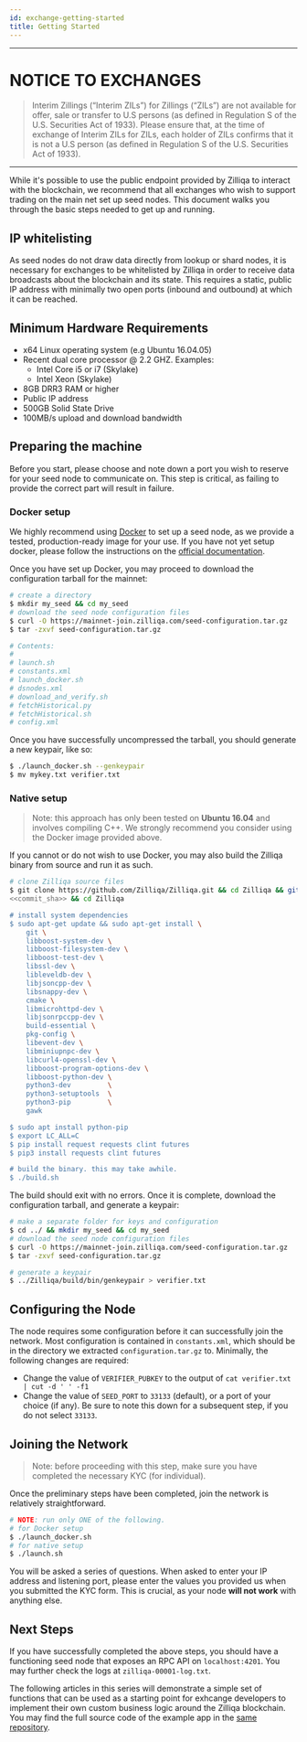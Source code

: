 ```yaml
---
id: exchange-getting-started
title: Getting Started
---
```


---
# NOTICE TO EXCHANGES
> Interim Zillings (“Interim ZILs”) for Zillings (“ZILs”) are not available for offer, sale or transfer to U.S persons (as defined in Regulation S of the U.S. Securities Act of 1933). Please ensure that, at the time of exchange of Interim ZILs for ZILs, each holder of ZILs confirms that it is not a U.S person (as defined in Regulation S of the U.S. Securities Act of 1933).
---

While it's possible to use the public endpoint provided by Zilliqa to interact
with the blockchain, we recommend that all exchanges who wish to support
trading on the main net set up seed nodes. This document walks you through the
basic steps needed to get up and running.

## IP whitelisting

As seed nodes do not draw data directly from lookup or shard nodes, it is
necessary for exchanges to be whitelisted by Zilliqa in order to receive data
broadcasts about the blockchain and its state. This requires a static, public
IP address with minimally two open ports (inbound and outbound) at which it
can be reached.

<!--
Additionally, as seed node providers will receive rewards, we require all
exchanges and individuals who wish to set up seed nodes to go through a KYC
process. You may initiate this process by filling out our
[**>>form<<**](https://docs.google.com/forms/d/e/1FAIpQLScopeiLXU_10i6OzsZApIDyRYHpw4JqePDDe0Aoa5JIZo1muw/viewform). Note that you will not be able to set up a seed
node before KYC is completed.
--> 

## Minimum Hardware Requirements
- x64 Linux operating system (e.g Ubuntu 16.04.05)
- Recent dual core processor @ 2.2 GHZ. Examples:
   - Intel Core i5 or i7 (Skylake)
   - Intel Xeon (Skylake)
- 8GB DRR3 RAM or higher
- Public IP address
- 500GB Solid State Drive
- 100MB/s upload and download bandwidth

## Preparing the machine

Before you start, please choose and note down a port you wish to reserve for
your seed node to communicate on. This step is critical, as failing to provide
the correct part will result in failure.

### Docker setup

We highly recommend using [Docker](https://docker.com) to set up a seed node,
as we provide a tested, production-ready image for your use. If you have not
yet setup docker, please follow the instructions on the [official documentation](https://docs.docker.com/install/).

Once you have set up Docker, you may proceed to download the configuration
tarball for the mainnet:

```sh
# create a directory
$ mkdir my_seed && cd my_seed
# download the seed node configuration files
$ curl -O https://mainnet-join.zilliqa.com/seed-configuration.tar.gz
$ tar -zxvf seed-configuration.tar.gz

# Contents:
#
# launch.sh
# constants.xml
# launch_docker.sh
# dsnodes.xml
# download_and_verify.sh
# fetchHistorical.py
# fetchHistorical.sh
# config.xml
```

Once you have successfully uncompressed the tarball, you should generate a new
keypair, like so:

```sh
$ ./launch_docker.sh --genkeypair
$ mv mykey.txt verifier.txt
```

### Native setup

> Note: this approach has only been tested on **Ubuntu 16.04** and involves compiling
C++. We strongly recommend you consider using the Docker image provided above.

If you cannot or do not wish to use Docker, you may also build the Zilliqa
binary from source and run it as such.

```sh
# clone Zilliqa source files
$ git clone https://github.com/Zilliqa/Zilliqa.git && cd Zilliqa && git checkout
<<commit_sha>> && cd Zilliqa

# install system dependencies
$ sudo apt-get update && sudo apt-get install \
    git \
    libboost-system-dev \
    libboost-filesystem-dev \
    libboost-test-dev \
    libssl-dev \
    libleveldb-dev \
    libjsoncpp-dev \
    libsnappy-dev \
    cmake \
    libmicrohttpd-dev \
    libjsonrpccpp-dev \
    build-essential \
    pkg-config \
    libevent-dev \
    libminiupnpc-dev \
    libcurl4-openssl-dev \
    libboost-program-options-dev \
    libboost-python-dev \
    python3-dev         \
    python3-setuptools  \
    python3-pip         \
    gawk

$ sudo apt install python-pip
$ export LC_ALL=C
$ pip install request requests clint futures
$ pip3 install requests clint futures

# build the binary. this may take awhile.
$ ./build.sh
```

The build should exit with no errors. Once it is complete, download the
configuration tarball, and generate a keypair:

```sh
# make a separate folder for keys and configuration
$ cd ../ && mkdir my_seed && cd my_seed
# download the seed node configuration files
$ curl -O https://mainnet-join.zilliqa.com/seed-configuration.tar.gz
$ tar -zxvf seed-configuration.tar.gz

# generate a keypair
$ ../Zilliqa/build/bin/genkeypair > verifier.txt
```

## Configuring the Node

The node requires some configuration before it can successfully join the
network. Most configuration is contained in `constants.xml`, which should be
in the directory we extracted `configuration.tar.gz` to. Minimally, the
following changes are required:

- Change the value of `VERIFIER_PUBKEY` to the output of `cat verifier.txt | cut -d ' ' -f1`
- Change the value of `SEED_PORT` to `33133` (default), or a port of your choice (if
  any). Be sure to note this down for a subsequent step, if you do not select
  `33133`.

## Joining the Network

> Note: before proceeding with this step, make sure you have completed the
> necessary KYC (for individual).

Once the preliminary steps have been completed, join the network is relatively
straightforward.

```sh
# NOTE: run only ONE of the following.
# for Docker setup
$ ./launch_docker.sh
# for native setup
$ ./launch.sh
```

You will be asked a series of questions. When asked to enter your IP address
and listening port, please enter the values you provided us when you submitted
the KYC form. This is crucial, as your node **will not work** with anything
else.

## Next Steps

If you have successfully completed the above steps, you should have
a functioning seed node that exposes an RPC API on `localhost:4201`. You may
further check the logs at `zilliqa-00001-log.txt`.

The following articles in this series will demonstrate a simple set of
functions that can be used as a starting point for exhcange developers to implement
their own custom business logic around the Zilliqa blockchain. You may find
the full source code of the example app in the [same repository](https://github.com/Zilliqa/dev-portal/tree/master/examples/exchange).
